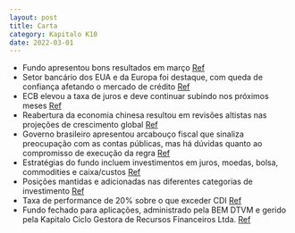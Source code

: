 ```yaml
---
layout: post
title: Carta
category: Kapitalo K10
date: 2022-03-01
---
```


- Fundo apresentou bons resultados em março
<a href="#" onclick="search_on_pdf('O fundo apresentou bons resultados no mês de março, com contribuições positivas dos livros de juros,')">Ref</a>
- Setor bancário dos EUA e da Europa foi destaque, com queda de confiança afetando o mercado de crédito
<a href="#" onclick="search_on_pdf('relevantes credores e essa queda de confiança vai afetar o mercado de crédito, amplificando a potênc')">Ref</a>
- ECB elevou a taxa de juros e deve continuar subindo nos próximos meses
<a href="#" onclick="search_on_pdf('sinalizado na reunião anterior. A economia tem apresentado crescimento forte e a inflação segue elev')">Ref</a>
- Reabertura da economia chinesa resultou em revisões altistas nas projeções de crescimento global
<a href="#" onclick="search_on_pdf('A reabertura da economia chinesa segue surpreendendo positivamente e, em conjunto com a dissipação d')">Ref</a>
- Governo brasileiro apresentou arcabouço fiscal que sinaliza preocupação com as contas públicas, mas há dúvidas quanto ao compromisso de execução da regra
<a href="#" onclick="search_on_pdf('No Brasil, o governo apresentou o arcabouço fiscal que na prática gera um ajuste muito gradual e de')">Ref</a>
- Estratégias do fundo incluem investimentos em juros, moedas, bolsa, commodities e caixa/custos
<a href="#" onclick="search_on_pdf('Carta  K10 • Dezembro                                    EstratégiasJurosMoedasBolsaCommodi')">Ref</a>
- Posições mantidas e adicionadas nas diferentes categorias de investimento
<a href="#" onclick="search_on_pdf('Commodities: Mantivemos as posições compradas em petróleo, açúcar, ouro e soja, além das vendidas no')">Ref</a>
- Taxa de performance de 20% sobre o que exceder CDI
<a href="#" onclick="search_on_pdf('Taxa de Performance20% do que exceder CDIPúblico AlvoInvestidores em GeralClassificação ANBIMAM')">Ref</a>
- Fundo fechado para aplicações, administrado pela BEM DTVM e gerido pela Kapitalo Ciclo Gestora de Recursos Financeiros Ltda.
<a href="#" onclick="search_on_pdf('StatusFechado para aplicaçõesGestoresKapitalo Ciclo Gestora de Recursos Financeiros Ltda.Conta C')">Ref</a>
